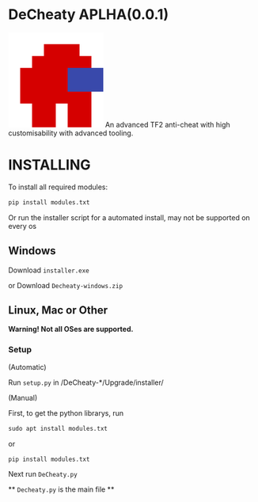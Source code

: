 # DeCheaty APLHA(0.0.1)
![DeCheaty Logo](/src/images/sus.png)
An advanced TF2 anti-cheat with high customisability with advanced tooling.

# INSTALLING
To install all required modules:

```txt
pip install modules.txt
```
Or run the installer script for a automated install, may not be supported on every os

## Windows
Download ``installer.exe``

or Download ``Decheaty-windows.zip``

## Linux, Mac or Other
__Warning! Not all OSes are supported.__

### Setup

(Automatic)

Run ``setup.py`` in /DeCheaty-*/Upgrade/installer/

(Manual)

First, to get the python librarys, run

```txt
sudo apt install modules.txt
```

or

```txt
pip install modules.txt
```

Next run ``DeCheaty.py``

** ``Decheaty.py`` is the main file **

